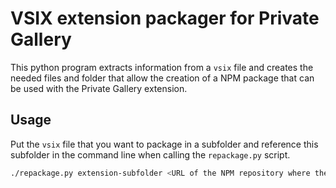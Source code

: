 # VSIX extension packager for Private Gallery

This python program extracts information from a `vsix` file and creates the needed files and folder that allow the creation of a NPM package that can be used with the Private Gallery extension.

## Usage

Put the `vsix` file that you want to package in a subfolder and reference this subfolder in the command line when calling the `repackage.py` script.

```bash
./repackage.py extension-subfolder <URL of the NPM repository where the package will be hosted>
```